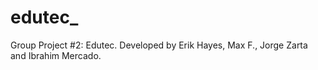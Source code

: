 # edutec_
Group Project #2: Edutec. Developed by Erik Hayes, Max F., Jorge Zarta and Ibrahim Mercado.
